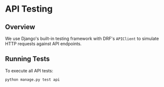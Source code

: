 # API Testing

## Overview
We use Django's built-in testing framework with DRF's `APIClient` to simulate HTTP requests against API endpoints.

## Running Tests
To execute all API tests:
```bash
python manage.py test api
